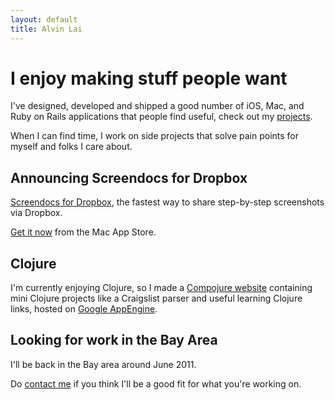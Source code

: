 ```yaml
---
layout: default
title: Alvin Lai
---
```


# I enjoy making stuff people want

I've designed, developed and shipped a good number of iOS, Mac, and Ruby on Rails applications that people find useful, check out my [projects](/projects).

When I can find time, I work on side projects that solve pain points for myself and folks I care about.

## Announcing Screendocs for Dropbox

[Screendocs for Dropbox](http://screendocs.com/dropbox), the fastest way to share step-by-step screenshots via Dropbox. 

[Get it now](http://itunes.apple.com/us/app/screendocsfordropbox/id434322944?mt=12&ls=1) from the Mac App Store.

## Clojure

I'm currently enjoying Clojure, so I made a [Compojure website](http://fabagax.appspot.com) containing mini Clojure projects like a Craigslist parser and useful learning Clojure links, hosted on [Google AppEngine](http://appengine.google.com).

## Looking for work in the Bay Area

I'll be back in the Bay area around June 2011.

Do [contact me](/contact) if you think I'll be a good fit for what you're working on.